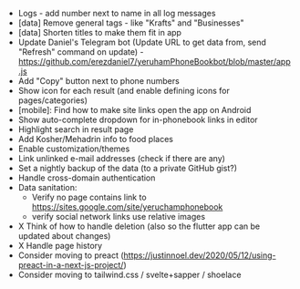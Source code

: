 - Logs - add number next to name in all log messages
- [data] Remove general tags - like "Krafts" and "Businesses"
- [data] Shorten titles to make them fit in app
- Update Daniel's Telegram bot (Update URL to get data from, send "Refresh" command on update) - https://github.com/erezdaniel7/yeruhamPhoneBookbot/blob/master/app.js
- Add "Copy" button next to phone numbers
- Show icon for each result (and enable defining icons for pages/categories)
- [mobile]: Find how to make site links open the app on Android
- Show auto-complete dropdown for in-phonebook links in editor
- Highlight search in result page
- Add Kosher/Mehadrin info to food places
- Enable customization/themes
- Link unlinked e-mail addresses (check if there are any)
- Set a nightly backup of the data (to a private GitHub gist?)
- Handle cross-domain authentication
- Data sanitation:
    * Verify no page contains link to https://sites.google.com/site/yeruchamphonebook
    * verify social network links use relative images
- X Think of how to handle deletion (also so the flutter app can be updated about changes)
- X Handle page history
- Consider moving to preact (https://justinnoel.dev/2020/05/12/using-preact-in-a-next-js-project/)
- Consider moving to tailwind.css / svelte+sapper / shoelace
